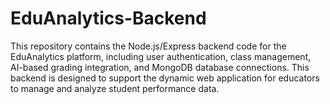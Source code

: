 # EduAnalytics-Backend
This repository contains the Node.js/Express backend code for the EduAnalytics platform, including user authentication, class management, AI-based grading integration, and MongoDB database connections. This backend is designed to support the dynamic web application for educators to manage and analyze student performance data.
